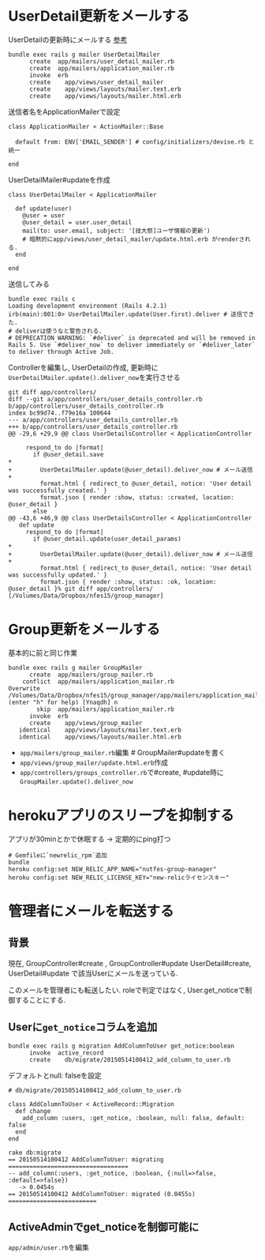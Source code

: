 # UserDetail更新をメールする

UserDetailの更新時にメールする
[参考](http://ruby-rails.hatenadiary.com/entry/20140828/1409236436)

```
bundle exec rails g mailer UserDetailMailer 
      create  app/mailers/user_detail_mailer.rb
      create  app/mailers/application_mailer.rb
      invoke  erb
      create    app/views/user_detail_mailer
      create    app/views/layouts/mailer.text.erb
      create    app/views/layouts/mailer.html.erb
```

送信者名をApplicationMailerで設定

```
class ApplicationMailer < ActionMailer::Base

  default from: ENV['EMAIL_SENDER'] # config/initializers/devise.rb と統一

end
```

UserDetailMailer#updateを作成

```
class UserDetailMailer < ApplicationMailer

  def update(user)
    @user = user
    @user_detail = user.user_detail
    mail(to: user.email, subject: '[技大祭]ユーザ情報の更新')
    # 暗黙的にapp/views/user_detail_mailer/update.html.erb がrenderされる.
  end

end
```

送信してみる

```
bundle exec rails c
Loading development environment (Rails 4.2.1)
irb(main):001:0> UserDetailMailer.update(User.first).deliver # 送信できた.
# deliverは使うなと警告される. 
# DEPRECATION WARNING: `#deliver` is deprecated and will be removed in Rails 5. Use `#deliver_now` to deliver immediately or `#deliver_later` to deliver through Active Job.
```

Controllerを編集し, UserDetailの作成, 更新時に`UserDetailMailer.update().deliver_now`を実行させる

```
git diff app/controllers/
diff --git a/app/controllers/user_details_controller.rb b/app/controllers/user_details_controller.rb
index bc99d74..f79e16a 100644
--- a/app/controllers/user_details_controller.rb
+++ b/app/controllers/user_details_controller.rb
@@ -29,6 +29,9 @@ class UserDetailsController < ApplicationController

     respond_to do |format|
       if @user_detail.save
+
+        UserDetailMailer.update(@user_detail).deliver_now # メール送信
+
         format.html { redirect_to @user_detail, notice: 'User detail was successfully created.' }
         format.json { render :show, status: :created, location: @user_detail }
       else
@@ -43,6 +46,9 @@ class UserDetailsController < ApplicationController
   def update
     respond_to do |format|
       if @user_detail.update(user_detail_params)
+
+        UserDetailMailer.update(@user_detail).deliver_now # メール送信
+
         format.html { redirect_to @user_detail, notice: 'User detail was successfully updated.' }
         format.json { render :show, status: :ok, location: @user_detail }% git diff app/controllers/                  [/Volumes/Data/Dropbox/nfes15/group_manager]
```


# Group更新をメールする

基本的に前と同じ作業

```
bundle exec rails g mailer GroupMailer
      create  app/mailers/group_mailer.rb
    conflict  app/mailers/application_mailer.rb
Overwrite /Volumes/Data/Dropbox/nfes15/group_manager/app/mailers/application_mailer.rb? (enter "h" for help) [Ynaqdh] n
        skip  app/mailers/application_mailer.rb
      invoke  erb
      create    app/views/group_mailer
   identical    app/views/layouts/mailer.text.erb
   identical    app/views/layouts/mailer.html.erb
```

* `app/mailers/group_mailer.rb`編集 # GroupMailer#updateを書く
* `app/views/group_mailer/update.html.erb`作成
* `app/controllers/groups_controller.rb`で#create, #update時に`GroupMailer.update().deliver_now`


# herokuアプリのスリープを抑制する

アプリが30minとかで休眠する -> 定期的にping打つ 

```
# Gemfileに`newrelic_rpm`追加
bundle 
heroku config:set NEW_RELIC_APP_NAME="nutfes-group-manager"
heroku config:set NEW_RELIC_LICENSE_KEY="new-relicライセンスキー"
```

# 管理者にメールを転送する

## 背景

現在,
GroupController#create , GroupController#update
UserDetail#create, UserDetail#update
で該当Userにメールを送っている.

このメールを管理者にも転送したい.
roleで判定ではなく, User.get_noticeで制御することにする.

## Userに`get_notice`コラムを追加

```
bundle exec rails g migration AddColumnToUser get_notice:boolean
      invoke  active_record
      create    db/migrate/20150514100412_add_column_to_user.rb
```

デフォルトとnull: falseを設定

```
# db/migrate/20150514100412_add_column_to_user.rb

class AddColumnToUser < ActiveRecord::Migration
  def change
    add_column :users, :get_notice, :boolean, null: false, default: false
  end
end
```

```
rake db:migrate
== 20150514100412 AddColumnToUser: migrating ==================================
-- add_column(:users, :get_notice, :boolean, {:null=>false, :default=>false})
   -> 0.0454s
== 20150514100412 AddColumnToUser: migrated (0.0455s) =========================
```

## ActiveAdminでget_noticeを制御可能に

`app/admin/user.rb`を編集
